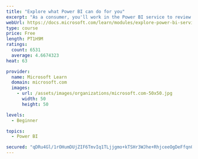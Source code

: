 ```yaml
---
title: "Explore what Power BI can do for you"
excerpt: "As a consumer, you'll work in the Power BI service to review and interact with content that has been shared with you. This module provides the foundational information that you need to work effectively in the Power BI service."
webUrl: https://docs.microsoft.com/learn/modules/explore-power-bi-service/
type: course
price: Free
length: PT1H9M
ratings:
  count: 6531
  average: 4.6674323
heat: 63

provider:
  name: Microsoft Learn
  domain: microsoft.com
  images:
    - url: /assets/images/organizations/microsoft.com-50x50.jpg
      width: 50
      height: 50

levels:
  - Beginner

topics:
  - Power BI

secured: "qDRu4Gl/1rOHumDUjZIF6TmvIq1TLjjgmo+kTSHr3WJhe+RhjceeOgDeFfqn0sC442wBePHXdejDBK0nh1OZoAYxJL+khHwMpl+KAt2Zz0cqEjf0fISq3xo4IHPBv3fxPKiiQqhV74CL1lh7jncsAHPv7PFH+InLwIoOH/MydSSK7byEO9/qSKRnU83RXVgEwPOGIKiqxUu9PJz4bC6BdwIQImkGoEee7Jo/+VlUxwNiFsTaLLK2X19EWb/i2MFctkG0S/lLAihM6roaXDS9KC+FMxIcGQQfLnaPvku5JkzeZemYHOJ006WpHa5YbaG7n0QwJQaMw8enlnCPnAVaKxUByPnTtTCEYe86c/Ho8qti2l9KUgsKKUBL5SVKd0jfkRk2mN70rQ+DvygOIULsyDyA4ETYubGFFxz6usgfzIc=;ZY3cqxpu4GTzl2hSeEEqlA=="
---
```


